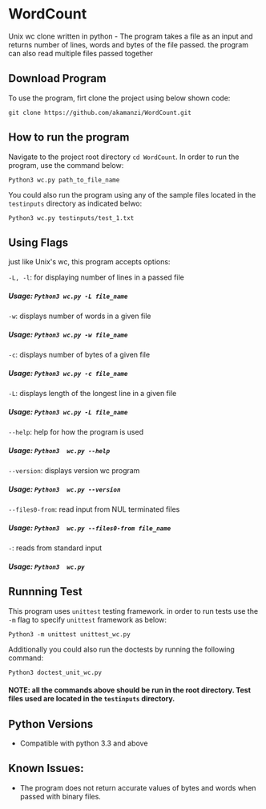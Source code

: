 # WordCount
Unix wc clone written in python - The program takes a file as an input and returns number of lines, words and bytes of the file passed. the program can also read multiple files passed together


## Download Program

To use the program, firt clone the project using below shown code:

`git clone https://github.com/akamanzi/WordCount.git`

## How to run the program

Navigate to the project root directory `cd WordCount`. In order to run the program, use the command below:

`Python3 wc.py path_to_file_name`

You could also run the program using any of the sample files located in the `testinputs` directory as indicated belwo:

`Python3 wc.py testinputs/test_1.txt`

## Using Flags
just like Unix's wc, this program accepts options:

`-L, -l`: for displaying number of lines in a passed file

##### Usage: `Python3 wc.py -L file_name`

`-w`: displays number of words in a given file

##### Usage: `Python3 wc.py -w file_name`

`-c`: displays number of bytes of a given file

##### Usage: `Python3 wc.py -c file_name`

`-L`: displays length of the longest line in a given file

##### Usage: `Python3 wc.py -L file_name`

`--help`: help for how the program is used

##### Usage: `Python3  wc.py --help`

`--version`: displays version wc program

##### Usage: `Python3  wc.py --version`

`--files0-from`: read input from NUL terminated files

##### Usage: `Python3  wc.py --files0-from file_name`

`-`: reads from standard input

##### Usage: `Python3  wc.py`



## Runnning Test

This program uses `unittest` testing framework. in order to run tests use the `-m` flag to specify `unittest` framework as below:

`Python3 -m unittest unittest_wc.py`

Additionally you could also run the doctests by running the following command:

`Python3 doctest_unit_wc.py`

#### NOTE: all the commands above should be run in the root directory. Test files used are located in the `testinputs` directory.

## Python Versions

- Compatible with python 3.3 and above 

## Known Issues:

- The program does not return accurate values of bytes and words when passed with binary files.

